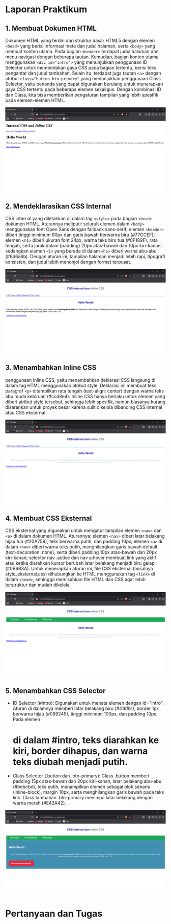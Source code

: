 # Laporan Praktikum

## 1. Membuat Dokumen HTML
Dokumen HTML yang terdiri dari struktur dasar HTML5 dengan elemen `<head>` yang berisi informasi meta dan judul halaman, serta `<body>` yang memuat konten utama. Pada bagian `<header>` terdapat judul halaman dan menu navigasi dengan beberapa tautan. Kemudian, bagian konten utama menggunakan `<div id="intro">` yang menunjukkan penggunaan ID Selector untuk membedakan gaya CSS pada bagian tertentu, berisi teks pengantar dan judul tambahan. Selain itu, terdapat juga tautan `<a>` dengan atribut `class="button btn-primary"` yang menunjukkan penggunaan Class Selector, yaitu penanda yang dapat digunakan berulang untuk menerapkan gaya CSS tertentu pada beberapa elemen sekaligus. Dengan kombinasi ID dan Class, kita bisa memberikan pengaturan tampilan yang lebih spesifik pada elemen-elemen HTML.

![SS](ScreenShoot_Lab2/Membuat_doc_HTML.png)

## 2. Mendeklarasikan CSS Internal
CSS internal yang diletakkan di dalam tag `<style>` pada bagian `<head>` dokumen HTML. Aturannya meliputi: seluruh elemen dalam `<body>` menggunakan font Open Sans dengan fallback sans-serif; elemen `<header>` diberi tinggi minimum 80px dan garis bawah berwarna biru (#77CCEF); elemen `<h1>` diberi ukuran font 24px, warna teks biru tua (#0F189F), rata tengah, serta jarak dalam (padding) 20px atas-bawah dan 10px kiri-kanan; sedangkan elemen `<i>` yang berada di dalam `<h1>` diberi warna abu-abu (#6d6a6b). Dengan aturan ini, tampilan halaman menjadi lebih rapi, tipografi konsisten, dan judul lebih menonjol dengan format terpusat.

![SS](ScreenShoot_Lab2/Deklarasi_css_internal.png)

## 3. Menambahkan Inline CSS
penggunaan Inline CSS, yaitu menambahkan deklarasi CSS langsung di dalam tag HTML menggunakan atribut style. Deklarasi ini membuat teks paragraf `<p>` ditampilkan rata tengah (text-align: center) dengan warna teks abu muda kebiruan (#ccd8e4). Inline CSS hanya berlaku untuk elemen yang diberi atribut style tersebut, sehingga lebih spesifik, namun biasanya kurang disarankan untuk proyek besar karena sulit dikelola dibanding CSS internal atau CSS eksternal.

![SS](ScreenShoot_Lab2/Inline_css.png)

## 4. Membuat CSS Eksternal
CSS eksternal yang digunakan untuk mengatur tampilan elemen `<nav>` dan `<a>` di dalam dokumen HTML. Aturannya: elemen `<nav>` diberi latar belakang hijau tua (#20A759), teks berwarna putih, dan padding 10px; elemen `<a>` di dalam `<nav>` diberi warna teks putih, menghilangkan garis bawah default (text-decoration: none), serta diberi padding 10px atas-bawah dan 20px kiri-kanan; selector nav .active dan nav a:hover membuat link yang aktif atau ketika diarahkan kursor berubah latar belakang menjadi biru gelap (#0B6B3A). Untuk menerapkan aturan ini, file CSS eksternal (misalnya style_eksternal.css) dihubungkan ke HTML menggunakan tag `<link>` di dalam `<head>`, sehingga memisahkan file HTML dan CSS agar lebih terstruktur dan mudah dikelola.

![SS](ScreenShoot_Lab2/Css_eksternal.png)

## 5. Menambahkan CSS Selector
- ID Selector (#intro): Digunakan untuk menata elemen dengan id="intro". Aturan di dalamnya memberi latar belakang biru (#418fb1), border 1px berwarna hijau (#099249), tinggi minimum 100px, dan padding 10px. Pada elemen <h1> di dalam #intro, teks diarahkan ke kiri, border dihapus, dan warna teks diubah menjadi putih.
- Class Selector (.button dan .btn-primary): Class .button memberi padding 15px atas-bawah dan 20px kiri-kanan, latar belakang abu-abu (#bebcbd), teks putih, menampilkan elemen sebagai blok sebaris (inline-block), margin 10px, serta menghilangkan garis bawah pada teks link. Class tambahan .btn-primary menimpa latar belakang dengan warna merah (#E42A42).

![SS](ScreenShoot_Lab2/Css_selector.png)




# Pertanyaan dan Tugas
